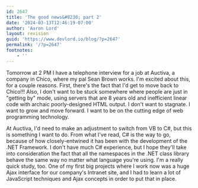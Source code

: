 ```yaml
---
id: 2647
title: 'The good news&#8230; part 2'
date: '2024-03-13T12:46:19-07:00'
author: 'Aaron Lord'
layout: revision
guid: 'https://www.devlord.io/blog/?p=2647'
permalink: '/?p=2647'
footnotes:
    - ''
---
```


Tomorrow at 2 PM I have a telephone interview for a job at Auctiva, a company in Chico, where my pal Sean Brown works. I'm excited about this, for a couple reasons. First, there's the fact that I'd get to move back to Chico!!! Also, I don't want to be stuck somewhere where people are just in "getting by" mode, using servers that are 8 years old and inefficient linear code with archaic poorly-designed HTML output. I don't want to stagnate. I want to grow and move forward. I want to be on the cutting edge of web programming technology.

At Auctiva, I'd need to make an adjustment to switch from VB to C#, but this is something I want to do. From what I've read, C# is the way to go, because of how closely-entwined it has been with the development of the .NET Framework. I don't have much C# experience, but I hope they'll take into consideration the fact that all the namespaces in the .NET class library behave the same way no matter what language you're using. I'm a really quick study, too. One of my first big projects where I work now was a huge Ajax interface for our company's Intranet site, and I had to learn a lot of JavaScript techniques and Ajax concepts in order to put that in place.
<div class="blogger-post-footer"></div>